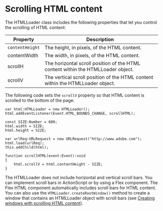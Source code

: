 # Scrolling HTML content

<div>

The HTMLLoader class includes the following properties that let you control the
scrolling of HTML content:

<div>

| Property        | Description                                                                      |
| --------------- | -------------------------------------------------------------------------------- |
| `contentHeight` | The height, in pixels, of the HTML content.                                      |
| contentWidth    | The width, in pixels, of the HTML content.                                       |
| scrollH         | The horizontal scroll position of the HTML content within the HTMLLoader object. |
| scrollV         | The vertical scroll position of the HTML content within the HTMLLoader object.   |

</div>

The following code sets the `scrollV` property so that HTML content is scrolled
to the bottom of the page:

    var html:HTMLLoader = new HTMLLoader();
    html.addEventListener(Event.HTML_BOUNDS_CHANGE, scrollHTML);

    const SIZE:Number = 600;
    html.width = SIZE;
    html.height = SIZE;

    var urlReq:URLRequest = new URLRequest("http://www.adobe.com");
    html.load(urlReq);
    this.addChild(html);

    function scrollHTML(event:Event):void
    {
    	html.scrollV = html.contentHeight - SIZE;
    }

The HTMLLoader does not include horizontal and vertical scroll bars. You can
implement scroll bars in ActionScript or by using a Flex component. The Flex
HTML component automatically includes scroll bars for HTML content. You can also
use the `HTMLLoader.createRootWindow()` method to create a window that contains
an HTMLLoader object with scroll bars (see
[Creating windows with scrolling HTML content](WS5b3ccc516d4fbf351e63e3d118666ade46-7e63.html)).

</div>

<div>

<div>

</div>

</div>
